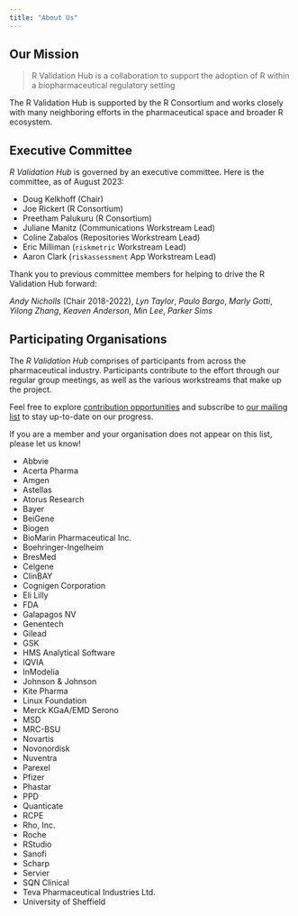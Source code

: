 ```yaml
---
title: "About Us"
---
```


## Our Mission 

> R Validation Hub is a collaboration to support the adoption of R within a
> biopharmaceutical regulatory setting

The R Validation Hub is supported by the R Consortium and works closely with
many neighboring efforts in the pharmaceutical space and broader R ecosystem.

## Executive Committee

*R Validation Hub* is governed by an executive committee. Here is the committee,
as of August 2023:

* Doug Kelkhoff (Chair)
* Joe Rickert (R Consortium)
* Preetham Palukuru (R Consortium)
* Juliane Manitz (Communications Workstream Lead)
* Coline Zabalos (Repositories Workstream Lead)
* Eric Milliman (`riskmetric` Workstream Lead)
* Aaron Clark (`riskassessment` App Workstream Lead)

Thank you to previous committee members for helping to drive the R Validation
Hub forward:

_Andy Nicholls_ (Chair 2018-2022), _Lyn Taylor_, _Paulo Bargo_, _Marly Gotti_,
_Yilong Zhang_, _Keaven Anderson_, _Min Lee_, _Parker Sims_

## Participating Organisations

The *R Validation Hub* comprises of participants from across the pharmaceutical
industry. Participants contribute to the effort through our regular group
meetings, as well as the various workstreams that make up the project. 

Feel free to explore [contribution opportunities](/contributing) and subscribe to 
[our mailing list](https://lists.r-consortium.org/g/RConsortium-Validation-Hub/) 
to stay up-to-date on our progress.

If you are a member and your organisation does not appear on this list, please let us know!

* Abbvie 
* Acerta Pharma 
* Amgen 
* Astellas 
* Atorus Research
* Bayer 
* BeiGene 
* Biogen
* BioMarin Pharmaceutical Inc. 
* Boehringer-Ingelheim 
* BresMed  
* Celgene 
* ClinBAY
* Cognigen Corporation 
* Eli Lilly 
* FDA 
* Galapagos NV 
* Genentech 
* Gilead 
* GSK 
* HMS Analytical Software 
* IQVIA 
* InModelia 
* Johnson & Johnson 
* Kite Pharma 
* Linux Foundation 
* Merck KGaA/EMD Serono
* MSD 
* MRC-BSU
* Novartis 
* Novonordisk 
* Nuventra 
* Parexel
* Pfizer 
* Phastar 
* PPD
* Quanticate 
* RCPE 
* Rho, Inc. 
* Roche 
* RStudio
* Sanofi 
* Scharp
* Servier
* SQN Clinical 
* Teva Pharmaceutical Industries Ltd. 
* University of Sheffield 
